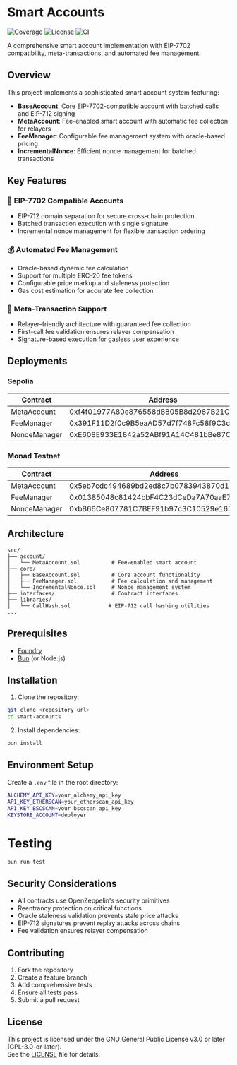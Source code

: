 # Smart Accounts

[![Coverage](https://permutize.github.io/smart-accounts/coverage/badge.svg)](https://permutize.github.io/smart-accounts/coverage/)
[![License](https://img.shields.io/github/license/permutize/smart-accounts.svg)](LICENSE)
[![CI](https://github.com/permutize/smart-accounts/actions/workflows/ci.yml/badge.svg)](https://github.com/permutize/smart-accounts/actions/workflows/ci.yml)

A comprehensive smart account implementation with EIP-7702 compatibility, meta-transactions, and automated fee management.

## Overview

This project implements a sophisticated smart account system featuring:

- **BaseAccount**: Core EIP-7702-compatible account with batched calls and EIP-712 signing
- **MetaAccount**: Fee-enabled smart account with automatic fee collection for relayers
- **FeeManager**: Configurable fee management system with oracle-based pricing
- **IncrementalNonce**: Efficient nonce management for batched transactions

## Key Features

### 🔐 **EIP-7702 Compatible Accounts**
- EIP-712 domain separation for secure cross-chain protection
- Batched transaction execution with single signature
- Incremental nonce management for flexible transaction ordering

### 💰 **Automated Fee Management**
- Oracle-based dynamic fee calculation
- Support for multiple ERC-20 fee tokens
- Configurable price markup and staleness protection
- Gas cost estimation for accurate fee collection

### 🚀 **Meta-Transaction Support**
- Relayer-friendly architecture with guaranteed fee collection
- First-call fee validation ensures relayer compensation
- Signature-based execution for gasless user experience


## Deployments

### Sepolia

| Contract | Address |
| -------- | ------- |
| MetaAccount | 0xf4f01977A80e876558dB805B8d2987B21CecA2Ad |
| FeeManager | 0x391F11D2f0c9B5eaAD57d7f748Fc58f9C3c31006 |
| NonceManager | 0xE608E933E1842a52ABf91A14C481bBe87Cf31B69 |


### Monad Testnet

| Contract | Address |
| -------- | ------- |
| MetaAccount | 0x5eb7cdc494689bd2ed8c7b0783943870d14cc2e2 |
| FeeManager | 0x01385048c81424bbF4C23dCeDa7A70aaE7092A48 |
| NonceManager | 0xbB66Ce807781C7BEF91b97c3C10529e16373c8F0 |

## Architecture

```
src/
├── account/
│   └── MetaAccount.sol          # Fee-enabled smart account
├── core/
│   ├── BaseAccount.sol          # Core account functionality
│   ├── FeeManager.sol           # Fee calculation and management
│   └── IncrementalNonce.sol     # Nonce management system
├── interfaces/                  # Contract interfaces
├── libraries/
│   └── CallHash.sol            # EIP-712 call hashing utilities
...
```

## Prerequisites

- [Foundry](https://book.getfoundry.sh/getting-started/installation)
- [Bun](https://bun.sh/) (or Node.js)

## Installation

1. Clone the repository:

```sh
git clone <repository-url>
cd smart-accounts
```

2. Install dependencies:

```sh
bun install
```

## Environment Setup

Create a `.env` file in the root directory:

```sh
ALCHEMY_API_KEY=your_alchemy_api_key
API_KEY_ETHERSCAN=your_etherscan_api_key
API_KEY_BSCSCAN=your_bscscan_api_key
KEYSTORE_ACCOUNT=deployer
```

# Testing
```
bun run test
```

## Security Considerations

- All contracts use OpenZeppelin's security primitives
- Reentrancy protection on critical functions
- Oracle staleness validation prevents stale price attacks
- EIP-712 signatures prevent replay attacks across chains
- Fee validation ensures relayer compensation

## Contributing

1. Fork the repository
2. Create a feature branch
3. Add comprehensive tests
4. Ensure all tests pass
5. Submit a pull request

## License

This project is licensed under the GNU General Public License v3.0 or later (GPL-3.0-or-later).  
See the [LICENSE](./LICENSE) file for details.
